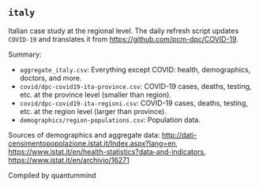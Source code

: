 ## `italy`

Italian case study at the regional level. The daily refresh script updates `COVID-19` and translates it from https://github.com/pcm-dpc/COVID-19.

Summary:
* `aggregate_italy.csv`: Everything except COVID: health, demographics, doctors, and more.
* `covid/dpc-covid19-ita-province.csv`: COVID-19 cases, deaths, testing, etc. at the province level (smaller than region).
* `covid/dpc-covid19-ita-regioni.csv`: COVID-19 cases, deaths, testing, etc. at the region level (larger than province).
* `demographics/region-populations.csv`: Population data.

Sources of demographics and aggregate data: http://dati-censimentopopolazione.istat.it/Index.aspx?lang=en, https://www.istat.it/en/health-statistics?data-and-indicators, https://www.istat.it/en/archivio/16271

Compiled by quantummind